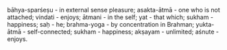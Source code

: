 bāhya-sparśeṣu - in external sense pleasure; asakta-ātmā - one who is not attached; vindati - enjoys; ātmani - in the self; yat - that which; sukham - happiness; saḥ - he; brahma-yoga - by concentration in Brahman; yukta-ātmā - self-connected; sukham - happiness; akṣayam - unlimited; aśnute - enjoys.